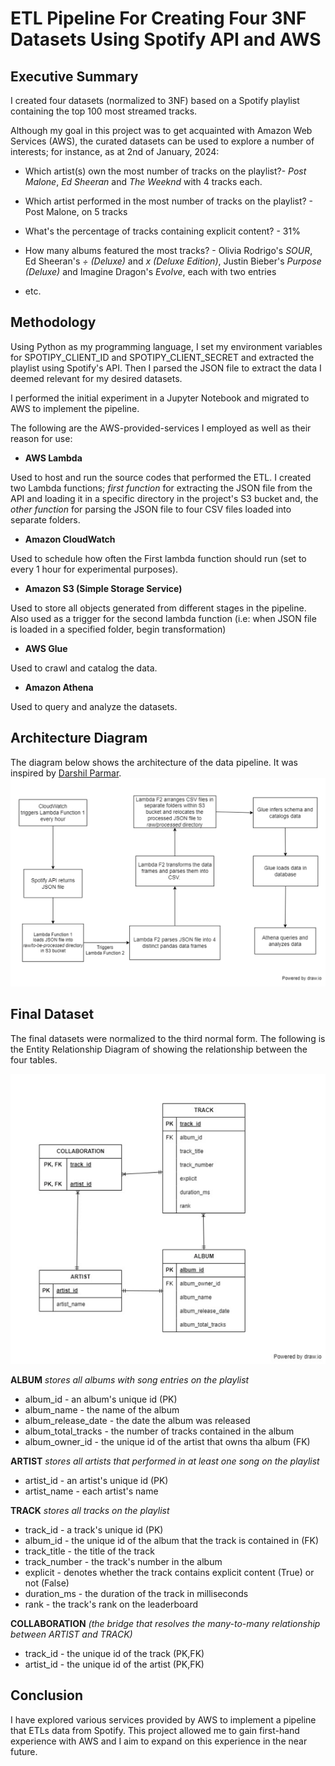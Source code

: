 # ETL Pipeline For Creating Four 3NF Datasets Using Spotify API and AWS

## Executive Summary
I created four datasets (normalized to 3NF) based on a Spotify playlist containing the top 100 most streamed tracks. 

Although my goal in this project was to get acquainted with Amazon Web Services (AWS), the curated datasets can be used to explore a number of interests; for instance, as at 2nd of January, 2024: 

- Which artist(s) own the most number of tracks on the playlist?- _Post Malone_, _Ed Sheeran_ and _The Weeknd_ with 4 tracks each.

- Which artist performed in the most number of tracks on the playlist? - Post Malone, on 5 tracks 

- What's the percentage of tracks containing explicit content? - 31%

- How many albums featured the most tracks? - Olivia Rodrigo's _SOUR_, Ed Sheeran's _÷ (Deluxe)_ and _x (Deluxe Edition)_, Justin Bieber's _Purpose (Deluxe)_ and Imagine Dragon's _Evolve_, each with two entries
- etc.

## Methodology
Using Python as my programming language, I set my environment variables for SPOTIPY_CLIENT_ID and SPOTIPY_CLIENT_SECRET and extracted the playlist using Spotify's API. Then I parsed the JSON file to extract the data I deemed relevant for my desired datasets.

I performed the initial experiment in a Jupyter Notebook and migrated to AWS to implement the pipeline.

The following are the AWS-provided-services I employed as well as their reason for use:
- __AWS Lambda__
  
Used to host and run the source codes that performed the ETL. I created two Lambda functions; _first function_ for extracting the JSON file from the API and loading it in a specific directory in the project's S3 bucket and, the _other function_ for parsing the JSON file to four CSV files loaded into separate folders. 	

- __Amazon CloudWatch__
  
Used to schedule how often the First lambda function should run (set to every 1 hour for experimental purposes).

- __Amazon S3 (Simple Storage Service)__
  
Used to store all objects generated from different stages in the pipeline. Also used as a trigger for the second lambda function (i.e: when JSON file is loaded in a specified folder, begin transformation)

- __AWS Glue__
  
Used to crawl and catalog the data.

- __Amazon Athena__
  
Used to query and analyze the datasets.

## Architecture Diagram
The diagram below shows the architecture of the data pipeline. It was inspired by [Darshil Parmar](https://www.linkedin.com/in/darshil-parmar/).
![pipeline architecture](https://github.com/adedamola26/spotify-api/blob/main/architecture%20diagram.png)

## Final Dataset
The final datasets were normalized to the third normal form. The following is the Entity Relationship Diagram of showing the relationship between the four tables.

![ERD](https://github.com/adedamola26/spotify-api/blob/main/ERD.png)

__ALBUM__ _stores all albums with song entries on the playlist_
- album_id - an album's unique id (PK)
- album_name - the name of the album
- album_release_date - the date the album was released
- album_total_tracks - the number of tracks contained in the album
- album_owner_id - the unique id of the artist that owns tha album (FK)

__ARTIST__ _stores all artists that performed in at least one song on the playlist_
- artist_id - an artist's unique id (PK)
- artist_name - each artist's name

__TRACK__ _stores all tracks on the playlist_
- track_id - a track's unique id (PK)
- album_id - the unique id of the album that the track is contained in (FK)
- track_title - the title of the track
- track_number - the track's number in the album
- explicit - denotes whether the track contains explicit content (True) or not (False)
- duration_ms - the duration of the track in milliseconds
- rank - the track's rank on the leaderboard

__COLLABORATION__ _(the bridge that resolves the many-to-many relationship between ARTIST and TRACK)_
- track_id - the unique id of the track (PK,FK)
- artist_id - the unique id of the artist (PK,FK)

## Conclusion
I have explored various services provided by AWS to implement a pipeline that ETLs data from Spotify. This project allowed me to gain first-hand experience with AWS and I aim to expand on this experience in the near future.

